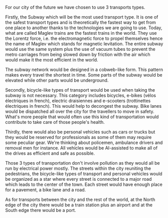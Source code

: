 For our city of the future we have chosen to use 3 transports types. 

Firstly, the Subway which will be the most used transport type. 
It is one of the safest transport types and is theoretically the fastest way to get from one place to another thanks to the technologies we are going to use. 
Today, what are called Maglev trains are the fastest trains in the world. They use the Lorentz force, i.e. the electromagnetic force to propel themselves hence the name of Maglev which stands for magnetic levitation. 
The entire subway would use the same system plus the use of vacuum tubes to prevent the metro carriages from being slowed down by friction with the air which would make it the most efficient in the world. 

The subway network would be designed in a cobweb-like form. This pattern makes every travel the shortest in time. Some parts of the subway would be elevated while other parts would be underground.

Secondly, bicycle-like types of transport would be used when taking the subway is not necessary. 
This category includes bicycles, e-bikes (vélos électriques in french), electric draisiennes and e-scooters (trottinettes électriques in french). 
This would help to decongest the subway. Bike lanes would be dispatched all over the city for the travellers to move in safety. What's more people that would often use this kind of transportation would contribute to take care of those people's health. 

Thirdly, there would also be personal vehicles such as cars or trucks but they would be reserved for professionals as some of them may require some peculiar gear. We're thinking about policemen, ambulance drivers and removal men for instance. All vehicles would be AI-assisted to make all of the drives as efficient and safe as possible. 

Those 3 types of transportation don't involve pollution as they would all be run by electrical power mostly. The streets within the city reuniting the pedestrians, the bicycle-like types of transport and personal vehicles would be organized as a star where every street is connected to a major road which leads to the center of the town. Each street would have enough place for a pavement, a bike lane and a road. 

As for transports between the city and the rest of the world, at the North edge of the city there would be a train station plus an airport and at the South edge there would be a port.